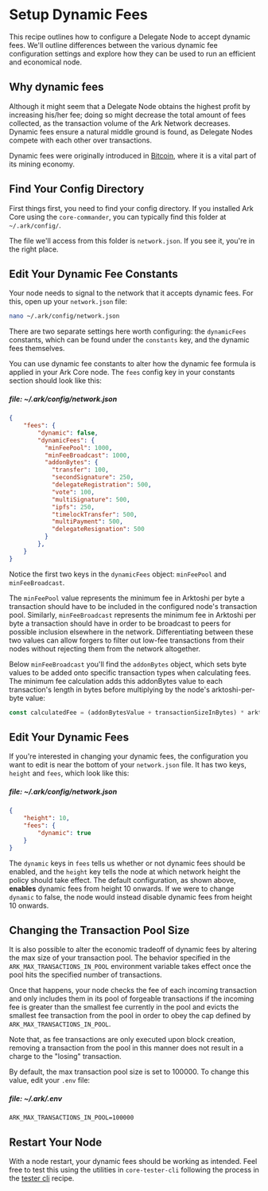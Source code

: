 # Setup Dynamic Fees

This recipe outlines how to configure a Delegate Node to accept dynamic fees. We'll outline differences between the various dynamic fee configuration settings and explore how they can be used to run an efficient and economical node.

## Why dynamic fees
Although it might seem that a Delegate Node obtains the highest profit by increasing his/her fee; doing so might decrease the total amount of fees collected, as the transaction volume of the Ark Network decreases. Dynamic fees ensure a natural middle ground is found, as Delegate Nodes compete with each other over transactions.

Dynamic fees were originally introduced in [Bitcoin](https://en.bitcoin.it/wiki/Miner_fees), where it is a vital part of its mining economy.

## Find Your Config Directory
First things first, you need to find your config directory. If you installed Ark Core using the `core-commander`, you can typically find this folder at `~/.ark/config/`.

The file we'll access from this folder is `network.json`. If you see it, you're in the right place.

## Edit Your Dynamic Fee Constants
Your node needs to signal to the network that it accepts dynamic fees. For this, open up your `network.json` file:
```bash
nano ~/.ark/config/network.json
```
There are two separate settings here worth configuring: the `dynamicFees` constants, which can be found under the `constants` key, and the dynamic fees themselves.

You can use dynamic fee constants to alter how the dynamic fee formula is applied in your Ark Core node. The `fees` config key in your constants section should look like this:

##### file: ~/.ark/config/network.json
```json
{
    "fees": {
        "dynamic": false,
        "dynamicFees": {
          "minFeePool": 1000,
          "minFeeBroadcast": 1000,
          "addonBytes": {
            "transfer": 100,
            "secondSignature": 250,
            "delegateRegistration": 500,
            "vote": 100,
            "multiSignature": 500,
            "ipfs": 250,
            "timelockTransfer": 500,
            "multiPayment": 500,
            "delegateResignation": 500
          }
        },
    }
}
```
Notice the first two keys in the `dynamicFees` object: `minFeePool` and `minFeeBroadcast`.

The `minFeePool` value represents the minimum fee in Arktoshi per byte a transaction should have to be included in the configured node's transaction pool. Similarly, `minFeeBroadcast` represents the minimum fee in Arktoshi per byte a transaction should have in order to be broadcast to peers for possible inclusion elsewhere in the network. Differentiating between these two values can allow forgers to filter out low-fee transactions from their nodes without rejecting them from the network altogether.

Below `minFeeBroadcast` you'll find the `addonBytes` object, which sets byte values to be added onto specific transaction types when calculating fees. The minimum fee calculation adds this addonBytes value to each transaction's length in bytes before multiplying by the node's arktoshi-per-byte value:

```js
const calculatedFee = (addonBytesValue + transactionSizeInBytes) * arktoshiPerByte
```

## Edit Your Dynamic Fees
If you're interested in changing your dynamic fees, the configuration you want to edit is near the bottom of your `network.json` file. It has two keys, `height` and `fees`, which look like this:

##### file: ~/.ark/config/network.json
```json
{
    "height": 10,
    "fees": {
        "dynamic": true
    }
}
```

The `dynamic` keys in `fees` tells us whether or not dynamic fees should be enabled, and the `height` key tells the node at which network height the policy should take effect. The default configuration, as shown above, **enables** dynamic fees from height 10 onwards. If we were to change `dynamic` to false, the node would instead disable dynamic fees from height 10 onwards.

## Changing the Transaction Pool Size
It is also possible to alter the economic tradeoff of dynamic fees by altering the max size of your transaction pool. The behavior specified in the `ARK_MAX_TRANSACTIONS_IN_POOL` environment variable takes effect once the pool hits the specified number of transactions.

Once that happens, your node checks the fee of each incoming transaction and only includes them in its pool of forgeable transactions if the incoming fee is greater than the smallest fee currently in the pool and evicts the smallest fee transaction from the pool in order to obey the cap defined by `ARK_MAX_TRANSACTIONS_IN_POOL`.

Note that, as fee transactions are only executed upon block creation, removing a transaction from the pool in this manner does not result in a charge to the "losing" transaction.

By default, the max transaction pool size is set to 100000. To change this value, edit your `.env` file:

##### file: ~/.ark/.env
```env
ARK_MAX_TRANSACTIONS_IN_POOL=100000
```

## Restart Your Node
With a node restart, your dynamic fees should be working as intended. Feel free to test this using the utilities in `core-tester-cli` following the process in the [tester cli](https://docs.ark.io/cookbook/developer/tester-cli-transaction.html) recipe.

